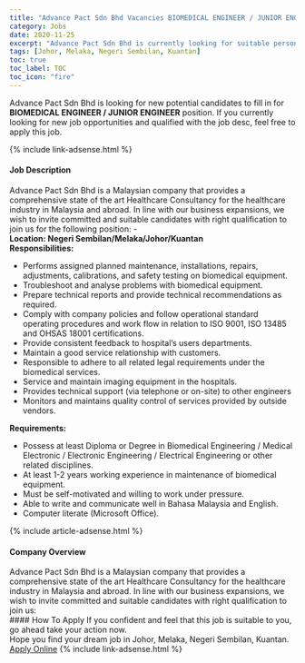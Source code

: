 ```yaml
---
title: "Advance Pact Sdn Bhd Vacancies BIOMEDICAL ENGINEER / JUNIOR ENGINEER" 
category: Jobs 
date: 2020-11-25 
excerpt: "Advance Pact Sdn Bhd is currently looking for suitable person to fill in the BIOMEDICAL ENGINEER / JUNIOR ENGINEER which positioned at Johor, Melaka, Negeri Sembilan, Kuantan" 
tags: [Johor, Melaka, Negeri Sembilan, Kuantan] 
toc: true 
toc_label: TOC 
toc_icon: "fire" 
--- 
```


<p>Advance Pact Sdn Bhd is looking for new potential candidates to fill in for <b>BIOMEDICAL ENGINEER / JUNIOR ENGINEER</b> position. If you currently looking for new job opportunities and qualified with the job desc, feel free to apply this job.
</p>{% include link-adsense.html %} 
<div><div><div><h4>Job Description</h4></div></div><div><div><span><div><div><div>Advance Pact Sdn Bhd is a Malaysian company that provides a comprehensive state of the art Healthcare Consultancy for the healthcare industry in Malaysia and abroad. In line with our business expansions, we wish to invite committed and suitable candidates with right qualification to join us for the following position: -</div><div><strong>Location: Negeri Sembilan/Melaka/Johor/Kuantan</strong></div><div><div><strong>Responsibilities:</strong></div><ul><li>Performs assigned planned maintenance, installations, repairs, adjustments, calibrations, and safety testing on biomedical equipment.</li><li>Troubleshoot and analyse problems with biomedical equipment.</li><li>Prepare technical reports and provide technical recommendations as required.</li><li>Comply with company policies and follow operational standard operating procedures and work flow in relation to ISO 9001, ISO 13485 and OHSAS 18001 certifications.</li><li>Provide consistent feedback to hospital&#8217;s users departments.</li><li>Maintain a good service relationship with customers.</li><li>Responsible to adhere to all related legal requirements under the biomedical services.</li><li>Service and maintain imaging equipment in the hospitals.</li><li>Provides technical support (via telephone or on-site) to other engineers</li><li>Monitors and maintains quality control of services provided by outside vendors.</li></ul></div><div><strong>Requirements:</strong></div><ul><li>Possess at least Diploma or Degree in Biomedical Engineering / Medical Electronic / Electronic Engineering / Electrical Engineering or other related disciplines.</li><li>At least 1-2 years working experience in maintenance of biomedical equipment.</li><li>Must be self-motivated and willing to work under pressure.</li><li>Able to write and communicate well in Bahasa Malaysia and English.</li><li>Computer literate (Microsoft Office).</li></ul></div></div></span></div></div></div> 
{% include article-adsense.html %} 
<div><div><div><h4>Company Overview</h4></div></div><div><div><span><div><div>Advance Pact Sdn Bhd is a Malaysian company that provides a comprehensive state of the art Healthcare Consultancy for the healthcare industry in Malaysia and abroad. In line with our business expansions, we wish to invite committed and suitable candidates with right qualification to join us:</div></div></span></div></div></div> 
#### How To Apply 
If you confident and feel that this job is suitable to you, go ahead take your action now. <br/> 
Hope you find your dream job in Johor, Melaka, Negeri Sembilan, Kuantan. <br/> 
<a href="https://www.jobstreet.com.my/en/job/biomedical-engineer-junior-engineer-4430743?jobId=jobstreet-my-job-4430743&sectionRank=3&token=0~99ba3915-bac1-4338-8bae-eb8bb5ccb7fe&fr=SRP%20View%20In%20New%20Ta" class="btn btn--info" target="_blank" rel="nofollow noopenner">Apply Online</a> 
{% include link-adsense.html %} 